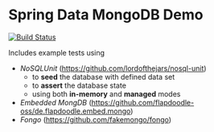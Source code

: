 # Spring Data MongoDB Demo
[![Build Status](https://travis-ci.org/jumal/spring-data-mongodb-demo.svg?branch=master)](https://travis-ci.org/jumal/spring-data-mongodb-demo)

Includes example tests using
* *NoSQLUnit* (https://github.com/lordofthejars/nosql-unit)
    * to **seed** the database with defined data set
    * to **assert** the database state
    * using both **in-memory** and **managed** modes
* *Embedded MongDB* (https://github.com/flapdoodle-oss/de.flapdoodle.embed.mongo)
* *Fongo* (https://github.com/fakemongo/fongo)
